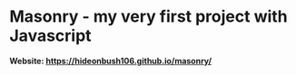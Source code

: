 ﻿# Masonry - my very first project with Javascript
**Website: https://hideonbush106.github.io/masonry/**
